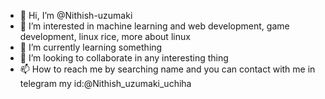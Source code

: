 - 👋 Hi, I’m @Nithish-uzumaki
- 👀 I’m interested in machine learning and web development, game development, linux rice, more about linux
- 🌱 I’m currently learning something
- 💞️ I’m looking to collaborate in any interesting thing
- 📫 How to reach me by searching name and you can contact with me in telegram my id:@Nithish_uzumaki_uchiha

<!---
Nithish-uzumaki/Nithish-uzumaki is a ✨ special ✨ repository because its `README.md` (this file) appears on your GitHub profile.
You can click the Preview link to take a look at your changes.
--->
